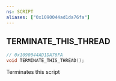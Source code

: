 ```yaml
---
ns: SCRIPT
aliases: ["0x1090044ad1da76fa"]
---
```

## TERMINATE_THIS_THREAD

```c
// 0x1090044AD1DA76FA
void TERMINATE_THIS_THREAD();
```

Terminates this script

